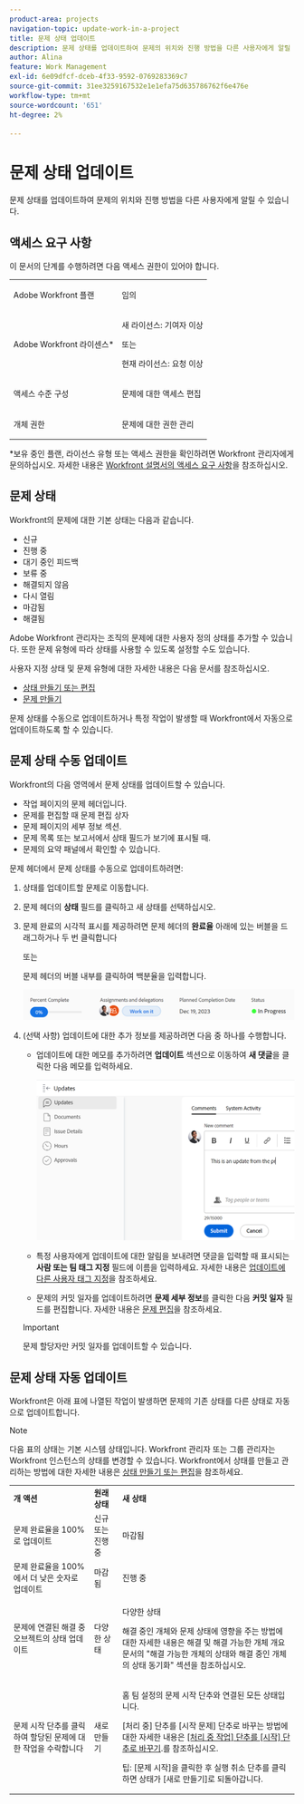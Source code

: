 ```yaml
---
product-area: projects
navigation-topic: update-work-in-a-project
title: 문제 상태 업데이트
description: 문제 상태를 업데이트하여 문제의 위치와 진행 방법을 다른 사용자에게 알릴 수 있습니다.
author: Alina
feature: Work Management
exl-id: 6e09dfcf-dceb-4f33-9592-0769283369c7
source-git-commit: 31ee3259167532e1e1efa75d635786762f6e476e
workflow-type: tm+mt
source-wordcount: '651'
ht-degree: 2%

---
```


# 문제 상태 업데이트

<!--Audited: 01/2024-->

문제 상태를 업데이트하여 문제의 위치와 진행 방법을 다른 사용자에게 알릴 수 있습니다.

## 액세스 요구 사항

이 문서의 단계를 수행하려면 다음 액세스 권한이 있어야 합니다.

<table style="table-layout:auto"> 
 <col> 
 <col> 
 <tbody> 
  <tr> 
   <td role="rowheader">Adobe Workfront 플랜</td> 
   <td> <p>임의</p> </td> 
  </tr> 
  <tr> 
   <td role="rowheader">Adobe Workfront 라이센스*</td> 
   <td> <p>새 라이선스: 기여자 이상</p>
   또는
   <p>현재 라이선스: 요청 이상</p>
   </td> 
  </tr> 
  <tr> 
   <td role="rowheader">액세스 수준 구성</td> 
   <td> <p>문제에 대한 액세스 편집</p> </td> 
  </tr> 
  <tr> 
   <td role="rowheader">개체 권한</td> 
   <td> <p>문제에 대한 권한 관리</p> </td> 
  </tr> 
 </tbody> 
</table>

*보유 중인 플랜, 라이선스 유형 또는 액세스 권한을 확인하려면 Workfront 관리자에게 문의하십시오. 자세한 내용은 [Workfront 설명서의 액세스 요구 사항](/help/quicksilver/administration-and-setup/add-users/access-levels-and-object-permissions/access-level-requirements-in-documentation.md)을 참조하십시오.

## 문제 상태

Workfront의 문제에 대한 기본 상태는 다음과 같습니다.

* 신규
* 진행 중
* 대기 중인 피드백
* 보류 중
* 해결되지 않음
* 다시 열림
* 마감됨
* 해결됨

Adobe Workfront 관리자는 조직의 문제에 대한 사용자 정의 상태를 추가할 수 있습니다. 또한 문제 유형에 따라 상태를 사용할 수 있도록 설정할 수도 있습니다.

사용자 지정 상태 및 문제 유형에 대한 자세한 내용은 다음 문서를 참조하십시오.

* [상태 만들기 또는 편집](../../../administration-and-setup/customize-workfront/creating-custom-status-and-priority-labels/create-or-edit-a-status.md)
* [문제 만들기](../../../manage-work/issues/manage-issues/create-issues.md)

문제 상태를 수동으로 업데이트하거나 특정 작업이 발생할 때 Workfront에서 자동으로 업데이트하도록 할 수 있습니다.

## 문제 상태 수동 업데이트

Workfront의 다음 영역에서 문제 상태를 업데이트할 수 있습니다.

* 작업 페이지의 문제 헤더입니다.
* 문제를 편집할 때 문제 편집 상자
* 문제 페이지의 세부 정보 섹션.
* 문제 목록 또는 보고서에서 상태 필드가 보기에 표시될 때.
* 문제의 요약 패널에서 확인할 수 있습니다.

문제 헤더에서 문제 상태를 수동으로 업데이트하려면:

1. 상태를 업데이트할 문제로 이동합니다.
1. 문제 헤더의 **상태** 필드를 클릭하고 새 상태를 선택하십시오.
1. 문제 완료의 시각적 표시를 제공하려면 문제 헤더의 **완료율** 아래에 있는 버블을 드래그하거나 두 번 클릭합니다

   또는

   문제 헤더의 버블 내부를 클릭하여 백분율을 입력합니다.

   ![](assets/nwe-updatetaskpercentinheader-350x54.png)

1. (선택 사항) 업데이트에 대한 추가 정보를 제공하려면 다음 중 하나를 수행합니다.

   * 업데이트에 대한 메모를 추가하려면 **업데이트** 섹션으로 이동하여 **새 댓글**&#x200B;을 클릭한 다음 메모를 입력하세요.

     ![](assets/nwe-issue-update-stream-message-box-350x125.png)

   * 특정 사용자에게 업데이트에 대한 알림을 보내려면 댓글을 입력할 때 표시되는 **사람 또는 팀 태그 지정** 필드에 이름을 입력하세요. 자세한 내용은 [업데이트에 다른 사용자 태그 지정](../../../workfront-basics/updating-work-items-and-viewing-updates/tag-others-on-updates.md)을 참조하세요.
   * 문제의 커밋 일자를 업데이트하려면 **문제 세부 정보**&#x200B;를 클릭한 다음 **커밋 일자** 필드를 편집합니다. 자세한 내용은 [문제 편집](/help/quicksilver/manage-work/issues/manage-issues/edit-issues.md)을 참조하세요.


   >[!IMPORTANT]
   >
   >  문제 할당자만 커밋 일자를 업데이트할 수 있습니다.



<!--Old instructions, in old commenting: 

When you are updating an issue status, you can also add an explanation about the new status and change other issue information such as the commit date.

1. Go to an issue that you are assigned to for which you want to update the status.
1. Click the **Status** field in the issue header and select a new status.

   ![](assets/nwe-issue-status-expanded-in-header-350x370.png)

1. To provide a visual indication of issue completion, drag or double-click the bubble under **Percent Complete** in the header of the issue.

   Or

   Click inside the bubble in the header of the issue to enter a percentage.

   ![](assets/nwe-updatetaskpercentinheader-350x54.png)

-->

## 문제 상태 자동 업데이트

Workfront은 아래 표에 나열된 작업이 발생하면 문제의 기존 상태를 다른 상태로 자동으로 업데이트합니다.

>[!NOTE]
>
>다음 표의 상태는 기본 시스템 상태입니다. Workfront 관리자 또는 그룹 관리자는 Workfront 인스턴스의 상태를 변경할 수 있습니다. Workfront에서 상태를 만들고 관리하는 방법에 대한 자세한 내용은 [상태 만들기 또는 편집](../../../administration-and-setup/customize-workfront/creating-custom-status-and-priority-labels/create-or-edit-a-status.md)을 참조하세요.

<table style="table-layout:auto"> 
 <col> 
 <col> 
 <col> 
 <tbody> 
  <tr> 
   <td><b>개 액션</b></td> 
   <td><b>원래 상태</b></td> 
   <td><b>새 상태</b></td> 
  </tr> 
  <tr> 
   <td>문제 완료율을 100%로 업데이트</td> 
   <td>신규 또는 진행 중</td> 
   <td>마감됨</td> 
  </tr> 
  <tr> 
   <td>문제 완료율을 100%에서 더 낮은 숫자로 업데이트</td> 
   <td>마감됨 </td> 
   <td>진행 중</td> 
  </tr> 
  <tr> 
   <td>문제에 연결된 해결 중 오브젝트의 상태 업데이트</td> 
   <td>다양한 상태</td> 
   <td> <p>다양한 상태</p> <p>해결 중인 개체와 문제 상태에 영향을 주는 방법에 대한 자세한 내용은 해결 및 해결 가능한 개체 개요 </a> 문서의 "해결 가능한 개체의 상태와 해결 중인 개체의 상태 동기화" 섹션을 참조하십시오.<a href="../../../manage-work/issues/convert-issues/resolving-and-resolvable-objects.md" class="MCXref xref"></p> </td> 
  </tr> 
  <tr data-mc-conditions=""> 
   <td><span>문제 시작 단추를 클릭하여 할당된 문제에 대한 작업을 수락합니다</span> </td> 
   <td><span>새로 만들기</span> </td> 
   <td> <p>홈 팀 설정의 문제 시작 단추와 연결된 모든 상태입니다. </p> <p>[처리 중] 단추를 [시작 문제] 단추로 바꾸는 방법에 대한 자세한 내용은 <span href="../../../people-teams-and-groups/create-and-manage-teams/work-on-it-button-to-start-button.md"><a href="../../../people-teams-and-groups/create-and-manage-teams/work-on-it-button-to-start-button.md" class="MCXref xref">[처리 중 작업] 단추를 [시작] 단추로 바꾸기</a></span><span>.</span>를 참조하십시오. </p> <p>팁: [문제 시작]을 클릭한 후 <span data-mc-conditions="QuicksilverOrClassic.Quicksilver">실행 취소 단추</span>를 클릭하면 상태가 [새로 만들기]로 되돌아갑니다. </p> </td> 
  </tr> 
 </tbody> 
</table>
